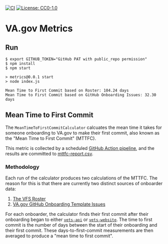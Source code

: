 [![CI](https://github.com/p-ssanders/va-gov-metrics/actions/workflows/ci.yml/badge.svg)](https://github.com/p-ssanders/va-gov-metrics/actions/workflows/ci.yml)
[![License: CC0-1.0](https://img.shields.io/badge/License-CC0_1.0-lightgrey.svg)](LICENSE)

# VA.gov Metrics

## Run

    $ export GITHUB_TOKEN="GitHub PAT with public_repo permission"
    $ npm install
    $ npm start

    > metrics@0.0.1 start
    > node index.js

    Mean Time to First Commit based on Roster: 104.24 days
    Mean Time to First Commit based on GitHub Onboarding Issues: 32.30 days

## Mean Time to First Commit

The `MeanTimeToFirstCommitCalculator` calcuates the mean time it takes for someone onboarding to VA.gov to make their first commit, also known as the "Mean Time to First Commit" (MTTFC).

This metric is collected by a scheduled [GitHub Action pipeline](./.github/workflows/mttfc.yml), and the results are committed to [mttfc-report.csv](./mttfc-report.csv).

### Methodology

Each run of the calculator produces two calculations of the MTTFC. The reason for this is that there are currently two distinct sources of onboarder data:

1.  [The VFS Roster](https://docs.google.com/spreadsheets/d/11dpCJjhs007uC6CWJI6djy3OAvjB8rHB65m0Yj8HXIw/edit?usp=sharing)
1.  [VA.gov GitHub Onboarding Template Issues](https://github.com/department-of-veterans-affairs/va.gov-team/issues?q=is%3Aissue+label%3Aplatform-orientation+is%3Aall)

For each onboarder, the calculator finds their first commit after their onboarding began to either [`vets-api`](https://github.com/department-of-veterans-affairs/vets-api) or [`vets-website`](https://github.com/department-of-veterans-affairs/vets-website). The time to first commit is the number of days between the start of their onboarding and their first commit. These days-to-first-commit measurements are then averaged to produce a "mean time to first commit".

